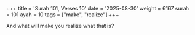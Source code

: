+++
title = 'Surah 101, Verses 10'
date = '2025-08-30'
weight = 6167
surah = 101
ayah = 10
tags = ["make", "realize"]
+++

And what will make you realize what that is?